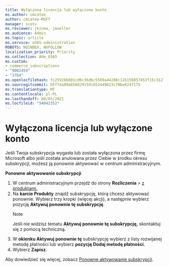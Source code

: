 ```yaml
---
title: Wyłączona licencja lub wyłączone konto
ms.author: cmcatee
author: cmcatee-MSFT
manager: scotv
ms.reviewer: jkinma, jmueller
ms.audience: Admin
ms.topic: article
ms.service: o365-administration
ROBOTS: NOINDEX, NOFOLLOW
localization_priority: Priority
ms.collection: Adm_O365
ms.custom:
- commerce_subscriptions
- "9002459"
- "3764"
ms.openlocfilehash: fc25928b601cd6c36d6c5569a44288c12b156857453f15c312110464e621f251
ms.sourcegitcommit: b5f7da89a650d2915dc652449623c78be6247175
ms.translationtype: MT
ms.contentlocale: pl-PL
ms.lasthandoff: 08/05/2021
ms.locfileid: "54042352"
---
```

# <a name="license-or-account-disabled"></a>Wyłączona licencja lub wyłączone konto

Jeśli Twoja subskrypcja wygasła lub została wyłączona przez firmę Microsoft albo jeśli została anulowana przez Ciebie w środku okresu subskrypcji, możesz ją ponownie aktywować w centrum administracyjnym.

**Ponowne aktywowanie subskrypcji**

1. W centrum administracyjnym przejdź do strony **Rozliczenia**  >  [z produktami.](https://go.microsoft.com/fwlink/p/?linkid=842054)
2. Na **karcie Produkty** znajdź subskrypcję, którą chcesz aktywować ponownie. Wybierz trzy kropki (więcej akcji), a następnie wybierz pozycję **Aktywuj ponownie tę subskrypcję**.
    > [!NOTE]
    > Jeśli nie widzisz tematu **Aktywuj ponownie tę subskrypcję,** skontaktuj się z pomocą techniczną.
3. W **okienku Aktywuj ponownie tę** subskrypcję wybierz z listy rozwijanej metodę płatności lub wybierz **pozycję Dodaj metodę płatności**.
4. Wybierz **Zapisz**.

Aby dowiedzieć się więcej, zobacz [Ponowne aktywowanie subskrypcji](/microsoft-365/commerce/subscriptions/reactivate-your-subscription).